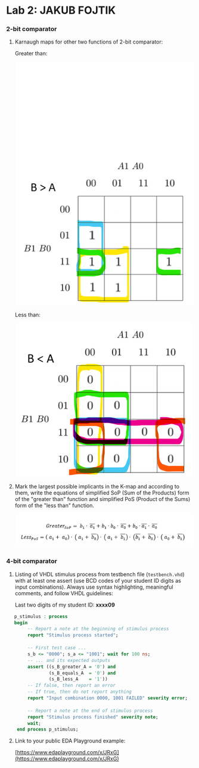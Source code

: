 # Lab 2: JAKUB FOJTIK

### 2-bit comparator

1. Karnaugh maps for other two functions of 2-bit comparator:

   Greater than:

   ![K-maps](K-map_1.png)

   Less than:

   ![K-maps](K-map_2.png)

2. Mark the largest possible implicants in the K-map and according to them, write the equations of simplified SoP (Sum of the Products) form of the "greater than" function and simplified PoS (Product of the Sums) form of the "less than" function.

   ![Logic functions](Functions.png)

### 4-bit comparator

1. Listing of VHDL stimulus process from testbench file (`testbench.vhd`) with at least one assert (use BCD codes of your student ID digits as input combinations). Always use syntax highlighting, meaningful comments, and follow VHDL guidelines:

   Last two digits of my student ID: **xxxx09**

```vhdl
   p_stimulus : process
   begin
        -- Report a note at the beginning of stimulus process
        report "Stimulus process started";

        -- First test case ...
        s_b <= "0000"; s_a <= "1001"; wait for 100 ns;
        -- ... and its expected outputs
        assert ((s_B_greater_A = '0') and
                (s_B_equals_A  = '0') and
                (s_B_less_A    = '1'))
        -- If false, then report an error
        -- If true, then do not report anything
        report "Input combination 0000, 1001 FAILED" severity error;

        -- Report a note at the end of stimulus process
        report "Stimulus process finished" severity note;
        wait;
    end process p_stimulus;
```

2. Link to your public EDA Playground example:

   [https://www.edaplayground.com/x/JRxG](https://www.edaplayground.com/x/JRxG)
